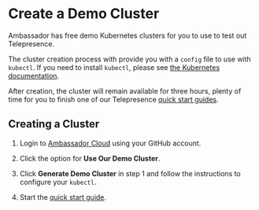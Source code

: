 # Create a Demo Cluster

Ambassador has free demo Kubernetes clusters for you to use to test out Telepresence.

The cluster creation process with provide you with a `config` file to use with `kubectl`.  If you need to install `kubectl`, please see [the Kubernetes documentation](https://kubernetes.io/docs/tasks/tools/install-kubectl/).

After creation, the cluster will remain available for three hours, plenty of time for you to finish one of our Telepresence [quick start guides](../../quick-start/).

## Creating a Cluster

1. Login to [Ambassador Cloud](http://app.getambassador.io/cloud/) using your GitHub account.

1. Click the option for **Use Our Demo Cluster**.

1. Click **Generate Demo Cluster** in step 1 and follow the instructions to configure your `kubectl`.

1. Start the [quick start guide](../../quick-start/qs-node/).